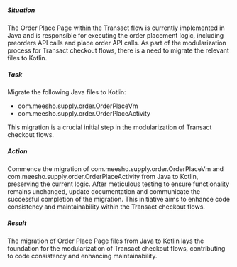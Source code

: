 ##### Situation
The Order Place Page within the Transact flow is currently implemented in Java and is responsible for executing the order placement logic, including preorders API calls and place order API calls. As part of the modularization process for Transact checkout flows, there is a need to migrate the relevant files to Kotlin.

##### Task
Migrate the following Java files to Kotlin:

- com.meesho.supply.order.OrderPlaceVm
- com.meesho.supply.order.OrderPlaceActivity

This migration is a crucial initial step in the modularization of Transact checkout flows.

##### Action 

Commence the migration of com.meesho.supply.order.OrderPlaceVm and com.meesho.supply.order.OrderPlaceActivity from Java to Kotlin, preserving the current logic. After meticulous testing to ensure functionality remains unchanged, update documentation and communicate the successful completion of the migration. This initiative aims to enhance code consistency and maintainability within the Transact checkout flows.


##### Result
The migration of Order Place Page files from Java to Kotlin lays the foundation for the modularization of Transact checkout flows, contributing to code consistency and enhancing maintainability.